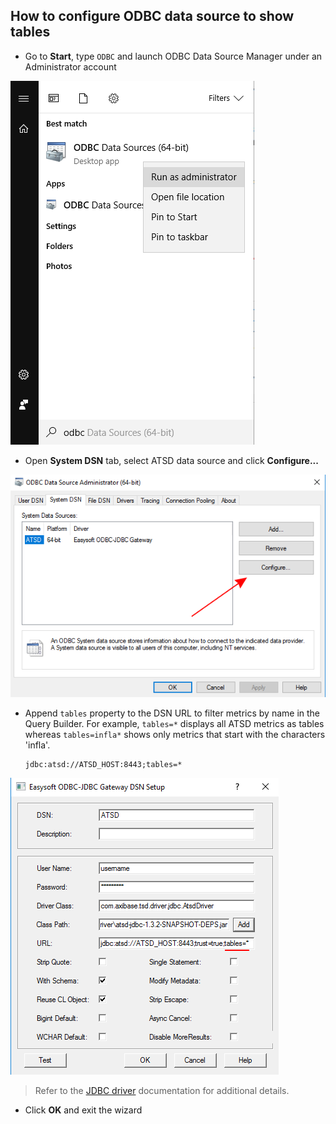 ## How to configure ODBC data source to show tables

- Go to **Start**, type `ODBC` and launch ODBC Data Source Manager under an Administrator account

![](images/odbc_1.png)

- Open **System DSN** tab, select ATSD data source and click **Configure...**

![](images/odbc_2.png)

- Append `tables` property to the DSN URL to filter metrics by name in the Query
  Builder. For example, `tables=*` displays all ATSD metrics as tables whereas `tables=infla*`
  shows only metrics that start with the characters 'infla'. 

  ```text
  jdbc:atsd://ATSD_HOST:8443;tables=*
  ```
  
![](images/odbc_3.png)

> Refer to the [JDBC driver](https://github.com/axibase/atsd-jdbc#jdbc-connection-properties-supported-by-driver) documentation for additional details.

- Click **OK** and exit the wizard